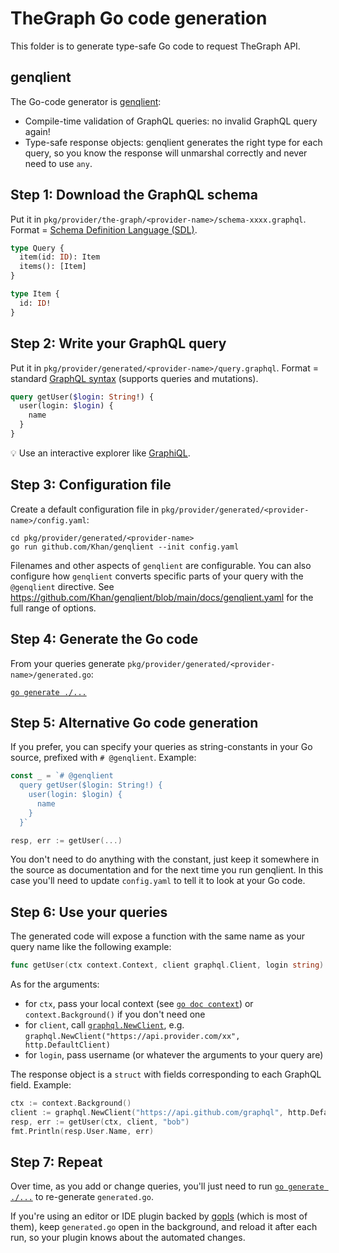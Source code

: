# TheGraph Go code generation

This folder is to generate type-safe Go code to request TheGraph API.

## genqlient

The Go-code generator is [genqlient](https://github.com/Khan/genqlient):

- Compile-time validation of GraphQL queries: no invalid GraphQL query again!
- Type-safe response objects: genqlient generates the right type for each query,
  so you know the response will unmarshal correctly and never need to use `any`.

## Step 1: Download the GraphQL schema

Put it in `pkg/provider/the-graph/<provider-name>/schema-xxxx.graphql`.
Format = [Schema Definition Language (SDL)](https://graphql.org/learn/schema/#type-language).

```graphql
type Query {
  item(id: ID): Item
  items(): [Item]
}

type Item {
  id: ID!
}
```

## Step 2: Write your GraphQL query

Put it in `pkg/provider/generated/<provider-name>/query.graphql`.
Format = standard [GraphQL syntax](https://graphql.org/learn/queries/)
(supports queries and mutations).

```graphql
query getUser($login: String!) {
  user(login: $login) {
    name
  }
}
```

💡 Use an interactive explorer like [GraphiQL](https://github.com/graphql/graphiql/tree/main/packages/graphiql#readme).

## Step 3: Configuration file

Create a default configuration file in
`pkg/provider/generated/<provider-name>/config.yaml`:

    cd pkg/provider/generated/<provider-name>
    go run github.com/Khan/genqlient --init config.yaml

Filenames and other aspects of `genqlient` are configurable.
You can also configure how `genqlient` converts specific parts
of your query with the `@genqlient` directive.
See <https://github.com/Khan/genqlient/blob/main/docs/genqlient.yaml>
for the full range of options.

## Step 4: Generate the Go code

From your queries generate `pkg/provider/generated/<provider-name>/generated.go`:

[`go generate ./...`](https://go.dev/blog/generate)

## Step 5: Alternative Go code generation

If you prefer, you can specify your queries as string-constants in your Go source,
prefixed with `# @genqlient`. Example:

```go
const _ = `# @genqlient
  query getUser($login: String!) {
    user(login: $login) {
      name
    }
  }`

resp, err := getUser(...)
```

You don't need to do anything with the constant,
just keep it somewhere in the source as documentation
and for the next time you run genqlient.
In this case you'll need to update `config.yaml`
to tell it to look at your Go code.

## Step 6: Use your queries

The generated code will expose a function with the same name as your query name
like the following example:

```go
func getUser(ctx context.Context, client graphql.Client, login string) (*getUserResponse, error)
```

As for the arguments:

- for `ctx`, pass your local context (see [`go doc context`](https://pkg.go.dev/context)) or `context.Background()` if you don't need one
- for `client`, call [`graphql.NewClient`](https://pkg.go.dev/github.com/Khan/genqlient/graphql), e.g. `graphql.NewClient("https://api.provider.com/xx", http.DefaultClient)`
- for `login`, pass username (or whatever the arguments to your query are)

The response object is a `struct` with fields corresponding to each GraphQL field.
Example:

```go
ctx := context.Background()
client := graphql.NewClient("https://api.github.com/graphql", http.DefaultClient)
resp, err := getUser(ctx, client, "bob")
fmt.Println(resp.User.Name, err)
```

## Step 7: Repeat

Over time, as you add or change queries, you'll just need to run
[`go generate ./...`](https://go.dev/blog/generate)
to re-generate `generated.go`.

If you're using an editor or IDE plugin backed by
[gopls](https://github.com/golang/tools/blob/master/gopls/README.md)
(which is most of them), keep `generated.go` open in the background,
and reload it after each run, so your plugin knows about the automated changes.
